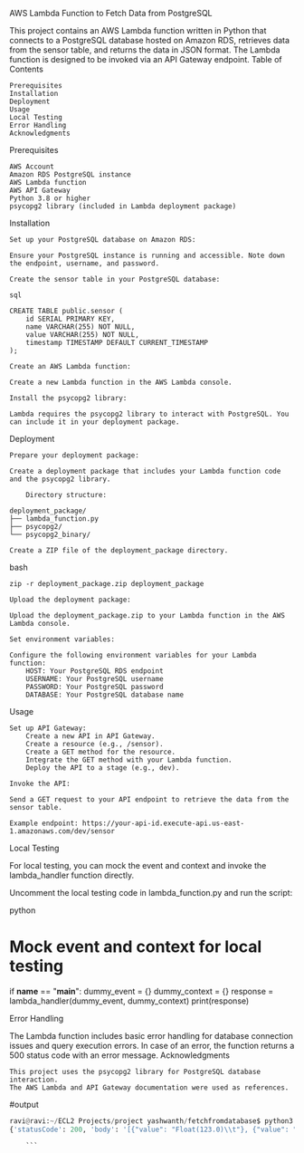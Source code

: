 AWS Lambda Function to Fetch Data from PostgreSQL

This project contains an AWS Lambda function written in Python that connects to a PostgreSQL database hosted on Amazon RDS, retrieves data from the sensor table, and returns the data in JSON format. The Lambda function is designed to be invoked via an API Gateway endpoint.
Table of Contents

    Prerequisites
    Installation
    Deployment
    Usage
    Local Testing
    Error Handling
    Acknowledgments

Prerequisites

    AWS Account
    Amazon RDS PostgreSQL instance
    AWS Lambda function
    AWS API Gateway
    Python 3.8 or higher
    psycopg2 library (included in Lambda deployment package)

Installation

    Set up your PostgreSQL database on Amazon RDS:

    Ensure your PostgreSQL instance is running and accessible. Note down the endpoint, username, and password.

    Create the sensor table in your PostgreSQL database:

    sql

    CREATE TABLE public.sensor (
        id SERIAL PRIMARY KEY,
        name VARCHAR(255) NOT NULL,
        value VARCHAR(255) NOT NULL,
        timestamp TIMESTAMP DEFAULT CURRENT_TIMESTAMP
    );

    Create an AWS Lambda function:

    Create a new Lambda function in the AWS Lambda console.

    Install the psycopg2 library:

    Lambda requires the psycopg2 library to interact with PostgreSQL. You can include it in your deployment package.

Deployment

    Prepare your deployment package:

    Create a deployment package that includes your Lambda function code and the psycopg2 library.

        Directory structure:

    deployment_package/
    ├── lambda_function.py
    ├── psycopg2/
    └── psycopg2_binary/

    Create a ZIP file of the deployment_package directory.

bash

    zip -r deployment_package.zip deployment_package

    Upload the deployment package:

    Upload the deployment_package.zip to your Lambda function in the AWS Lambda console.

    Set environment variables:

    Configure the following environment variables for your Lambda function:
        HOST: Your PostgreSQL RDS endpoint
        USERNAME: Your PostgreSQL username
        PASSWORD: Your PostgreSQL password
        DATABASE: Your PostgreSQL database name

Usage

    Set up API Gateway:
        Create a new API in API Gateway.
        Create a resource (e.g., /sensor).
        Create a GET method for the resource.
        Integrate the GET method with your Lambda function.
        Deploy the API to a stage (e.g., dev).

    Invoke the API:

    Send a GET request to your API endpoint to retrieve the data from the sensor table.

    Example endpoint: https://your-api-id.execute-api.us-east-1.amazonaws.com/dev/sensor

Local Testing

For local testing, you can mock the event and context and invoke the lambda_handler function directly.

Uncomment the local testing code in lambda_function.py and run the script:

python

# Mock event and context for local testing
if __name__ == "__main__":
    dummy_event = {}
    dummy_context = {}
    response = lambda_handler(dummy_event, dummy_context)
    print(response)

Error Handling

The Lambda function includes basic error handling for database connection issues and query execution errors. In case of an error, the function returns a 500 status code with an error message.
Acknowledgments

    This project uses the psycopg2 library for PostgreSQL database interaction.
    The AWS Lambda and API Gateway documentation were used as references.




#output

```python
ravi@ravi:~/ECL2 Projects/project yashwanth/fetchfromdatabase$ python3 fetch.py 
{'statusCode': 200, 'body': '[{"value": "Float(123.0)\\t"}, {"value": "Float(123.0)\\t"}, {"value": "Float(123.0)\\t"}, {"value": "Float(123.0)\\t"}, {"value": "Float(123.0)\\t"}, {"value": "Float(123.0)\\t"}, {"value": "Float(123.0)\\t"}, {"value": "Float(123.0)\\t"}, {"value": "Float(123.0)\\t"}, {"value": "Float(123.0)\\t"}, {"value": "Float(123.0)\\t"}, {"value": "Float(123.0)\\t"}]', 'headers': {'Content-Type': 'application/json', 'Access-Control-Allow-Origin': '*'}}

    ```
